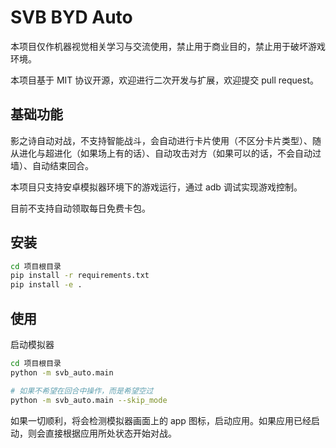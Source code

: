# SVB BYD Auto

本项目仅作机器视觉相关学习与交流使用，禁止用于商业目的，禁止用于破坏游戏环境。

本项目基于 MIT 协议开源，欢迎进行二次开发与扩展，欢迎提交 pull request。

## 基础功能

影之诗自动对战，不支持智能战斗，会自动进行卡片使用（不区分卡片类型）、随从进化与超进化（如果场上有的话）、自动攻击对方（如果可以的话，不会自动过墙）、自动结束回合。

本项目只支持安卓模拟器环境下的游戏运行，通过 adb 调试实现游戏控制。

目前不支持自动领取每日免费卡包。

## 安装

```bash
cd 项目根目录
pip install -r requirements.txt
pip install -e .
```

## 使用

启动模拟器

```bash
cd 项目根目录
python -m svb_auto.main

# 如果不希望在回合中操作，而是希望空过
python -m svb_auto.main --skip_mode
```

如果一切顺利，将会检测模拟器画面上的 app 图标，启动应用。如果应用已经启动，则会直接根据应用所处状态开始对战。